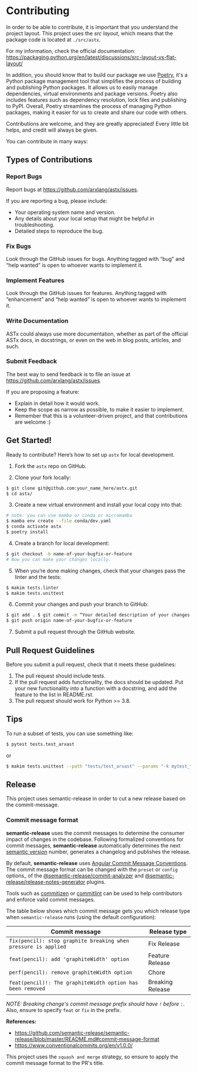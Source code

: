 # Contributing

In order to be able to contribute, it is important that you understand
the project layout.
This project uses the _src layout_, which means that the package code is located
at `./src/astx`.

For my information, check the official documentation:
https://packaging.python.org/en/latest/discussions/src-layout-vs-flat-layout/

In addition, you should know that to build our package we use
[Poetry](https://python-poetry.org/), it's a Python package management tool that
simplifies the process of building and publishing Python packages. It allows us
to easily manage dependencies, virtual environments and package versions. Poetry
also includes features such as dependency resolution, lock files and publishing
to PyPI. Overall, Poetry streamlines the process of managing Python packages,
making it easier for us to create and share our code with others.

Contributions are welcome, and they are greatly appreciated! Every little bit
helps, and credit will always be given.

You can contribute in many ways:

## Types of Contributions

### Report Bugs

Report bugs at https://github.com/arxlang/astx/issues.

If you are reporting a bug, please include:

- Your operating system name and version.
- Any details about your local setup that might be helpful in
  troubleshooting.
- Detailed steps to reproduce the bug.

### Fix Bugs

Look through the GitHub issues for bugs. Anything tagged with “bug” and
“help wanted” is open to whoever wants to implement it.

### Implement Features

Look through the GitHub issues for features. Anything tagged with
“enhancement” and “help wanted” is open to whoever wants to implement
it.

### Write Documentation

ASTx could always use more documentation,
whether as part of the official ASTx docs,
in docstrings, or even on the web in blog posts, articles, and such.

### Submit Feedback

The best way to send feedback is to file an issue at
https://github.com/arxlang/astx/issues.

If you are proposing a feature:

- Explain in detail how it would work.
- Keep the scope as narrow as possible, to make it easier to
  implement.
- Remember that this is a volunteer-driven project, and that
  contributions are welcome :)

## Get Started!

Ready to contribute? Here’s how to set up `astx` for local development.

1.  Fork the `astx` repo on GitHub.

2.  Clone your fork locally:

```bash
$ git clone git@github.com:your_name_here/astx.git
$ cd astx/
```

3.  Create a new virtual environment and install your local copy into that:

```bash
# note: you can use mamba or conda or micromamba
$ mamba env create --file conda/dev.yaml
$ conda activate astx
$ poetry install
```

4.  Create a branch for local development:

```bash
$ git checkout -b name-of-your-bugfix-or-feature
# Now you can make your changes locally.
```

5.  When you’re done making changes, check that your changes pass the linter
    and the tests:

```bash
$ makim tests.linter
$ makim tests.unittest
```

6.  Commit your changes and push your branch to GitHub:

```bash
$ git add . $ git commit -m “Your detailed description of your changes.”
$ git push origin name-of-your-bugfix-or-feature
```

7.  Submit a pull request through the GitHub website.

## Pull Request Guidelines

Before you submit a pull request, check that it meets these guidelines:

1.  The pull request should include tests.
2.  If the pull request adds functionality, the docs should be updated.
    Put your new functionality into a function with a docstring, and add
    the feature to the list in README.rst.
3.  The pull request should work for Python >= 3.8.

## Tips

To run a subset of tests, you can use something like:

```bash
$ pytest tests.test_arxast
```

or

```bash
$ makim tests.unittest --path "tests/test_arxast" --params "-k mytest_func"
```

## Release

This project uses semantic-release in order to cut a new release
based on the commit-message.

### Commit message format

**semantic-release** uses the commit messages to determine the consumer
impact of changes in the codebase. Following formalized conventions for
commit messages, **semantic-release** automatically determines the next
[semantic version](https://semver.org) number, generates a changelog and
publishes the release.

By default, **semantic-release** uses [Angular Commit Message
Conventions](https://github.com/angular/angular/blob/master/CONTRIBUTING.md#-commit-message-format).
The commit message format can be changed with the `preset` or `config`
options\_ of the
[@semantic-release/commit-analyzer](https://github.com/semantic-release/commit-analyzer#options)
and
[@semantic-release/release-notes-generator](https://github.com/semantic-release/release-notes-generator#options)
plugins.

Tools such as [commitizen](https://github.com/commitizen/cz-cli) or
[commitlint](https://github.com/conventional-changelog/commitlint) can
be used to help contributors and enforce valid commit messages.

The table below shows which commit message gets you which release type
when `semantic-release` runs (using the default configuration):

| Commit message                                                 | Release type     |
| -------------------------------------------------------------- | ---------------- |
| `fix(pencil): stop graphite breaking when pressure is applied` | Fix Release      |
| `feat(pencil): add 'graphiteWidth' option`                     | Feature Release  |
| `perf(pencil): remove graphiteWidth option`                    | Chore            |
| `feat(pencil)!: The graphiteWidth option has been removed`     | Breaking Release |

_NOTE: Breaking change's commit message prefix should have `!` before `:`_.
Also, ensure to specify `feat` or `fix` in the prefix.

**References:**

- https://github.com/semantic-release/semantic-release/blob/master/README.md#commit-message-format
- https://www.conventionalcommits.org/en/v1.0.0/

This project uses the `squash and merge` strategy, so ensure to apply
the commit message format to the PR's title.
